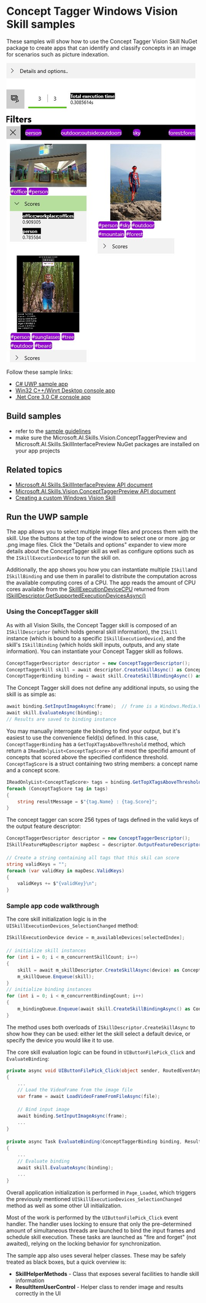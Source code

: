 # Concept Tagger Windows Vision Skill samples

These samples will show how to use the Concept Tagger Vision Skill NuGet package to create apps that can identify and classify concepts in an image for scenarios such as picture indexation. 

![Screenshot of concept tagger skill in action in the UWP sample](./doc/sample_app.jpg)

Follow these sample links:
- [C# UWP sample app](./cs/ConceptTaggerSample_UWP)
- [Win32 C++/Winrt Desktop console app](./cpp/ConceptTaggerSample_Desktop)
- [.Net Core 3.0 C# console app](./cs/ConceptTaggerSample_NetCore3)

## Build samples
- refer to the [sample guidelines](../README.md)
- make sure the Microsoft.AI.Skills.Vision.ConceptTaggerPreview and Microsoft.AI.Skills.SkillInterfacePreview NuGet packages are installed on your app projects

## Related topics

- [Microsoft.AI.Skills.SkillInterfacePreview API document](../../doc/Microsoft.AI.Skills.SkillInterfacePreview.md)
- [Microsoft.AI.Skills.Vision.ConceptTaggerPreview API document](../../doc/Microsoft.AI.Skills.Vision.ConceptTaggerPreview.md)
- [Creating a custom Windows Vision Skill](../SentimentAnalyzerCustomSkill)

## Run the UWP sample

The app allows you to select multiple image files and process them with the skill. Use the buttons at the top of the window to select one or more .jpg or .png image files. Click the "Details and options" expander to view more details about the ConceptTagger skill as well as configure options such as the `ISkillExecutionDevice` to run the skill on.

Additionally, the app shows you how you can instantiate multiple `ISkill`and `ISkillBinding` and use them in parallel to distribute the computation across the available computing cores of a CPU. The app reads the amount of CPU cores available from the [SkillExecutionDeviceCPU](../../doc/Microsoft.AI.Skills.Vision.ConceptTaggerPreview.md#SkillExecutionDeviceCPU) returned from [ISkillDescriptor.GetSupportedExecutionDevicesAsync()](../../doc/Microsoft.AI.Skills.Vision.ConceptTaggerPreview.md#ISkillDescriptor.GetSupportedExecutionDevicesAsync)

### Using the ConceptTagger skill

As with all Vision Skills, the Concept Tagger skill is composed of an `ISkillDescriptor` (which holds general skill information), the `ISkill` instance (which is bound to a specific `ISkillExecutionDevice`), and the skill's `ISkillBinding` (which holds skill inputs, outputs, and any state information). You can instantiate your Concept Tagger skill as follows.

```csharp
ConceptTaggerDescriptor descriptor = new ConceptTaggerDescriptor();
ConceptTaggerkill skill = await descriptor.CreateSkillAsync() as ConceptTaggerSkill; // If you don't specify an ISkillExecutionDevice, a default will be automatically selected
ConceptTaggerBinding binding = await skill.CreateSkillBindingAsync() as ConceptTaggerBinding;
```

The Concept Tagger skill does not define any additional inputs, so using the skill is as simple as:

```csharp
await binding.SetInputImageAsync(frame);  // frame is a Windows.Media.VideoFrame
await skill.EvaluateAsync(binding);
// Results are saved to binding instance
```

You may manually interrogate the binding to find your output, but it's easiest to use the convenience field(s) defined. In this case, `ConceptTaggerBinding` has a `GetTopXTagsAboveThreshold` method, which return a `IReadOnlyList<ConceptTagScore>` of at most the specifid amount of concepts that scored above the specified confidence threshold. `ConceptTagScore` is a struct containing two string members: a concept name and a concept score.

```csharp
IReadOnlyList<ConceptTagScore> tags = binding.GetTopXTagsAboveThreshold(5, 0.7f);
foreach (ConceptTagScore tag in tags)
{
    string resultMessage = $"{tag.Name} : {tag.Score}";
}
```

The concept tagger can score 256 types of tags defined in the valid keys of the output feature descriptor:
```csharp
ConceptTaggerDescriptor descriptor = new ConceptTaggerDescriptor();
ISkillFeatureMapDescriptor mapDesc = descriptor.OutputFeatureDescriptors.First() as ISkillFeatureMapDescriptor;

// Create a string containing all tags that this skil can score
string validKeys = "";
foreach (var validKey in mapDesc.ValidKeys)
{
    validKeys += $"{validKey}\n";
}
```

### Sample app code walkthrough

The core skill initialization logic is in the `UISkillExecutionDevices_SelectionChanged` method:

```csharp
ISkillExecutionDevice device = m_availableDevices[selectedIndex];

// initialize skill instances
for (int i = 0; i < m_concurrentSkillCount; i++)
{
    skill = await m_skillDescriptor.CreateSkillAsync(device) as ConceptTaggerSkill;
    m_skillQueue.Enqueue(skill);
}
// initialize binding instances
for (int i = 0; i < m_concurrentBindingCount; i++)
{
    m_bindingQueue.Enqueue(await skill.CreateSkillBindingAsync() as ConceptTaggerBinding);
}
```

The method uses both overloads of `ISkillDescriptor.CreateSkillAsync` to show how they can be used: either let the skill select a default device, or specify the device you would like it to use.

The core skill evaluation logic can be found in `UIButtonFilePick_Click` and `EvaluateBinding`:

```csharp
private async void UIButtonFilePick_Click(object sender, RoutedEventArgs e)
{
    ...
    // Load the VideoFrame from the image file
    var frame = await LoadVideoFrameFromFileAsync(file);

    // Bind input image
    await binding.SetInputImageAsync(frame);
    ...
}

private async Task EvaluateBinding(ConceptTaggerBinding binding, ResultItemUserControl resultItem)
{
    ...
    // Evaluate binding
    await skill.EvaluateAsync(binding);
    ...
}
```

Overall application initialization is performed in `Page_Loaded`, which triggers the previously mentioned `UISkillExecutionDevices_SelectionChanged` method as well as some other UI initialization. 

Most of the work is performed by the `UIButtonFilePick_Click` event handler. The handler uses locking to ensure that only the pre-determined amount of simultaneous threads are launched to bind the input frames and schedule skill execution. These tasks are launched as "fire and forget" (not awaited), relying on the locking behavior for synchronization.

The sample app also uses several helper classes. These may be safely treated as black boxes, but a quick overview is:

- **SkillHelperMethods** - Class that exposes several facilities to handle skill information
- **ResultItemUserControl** - Helper class to render image and results correctly in the UI


